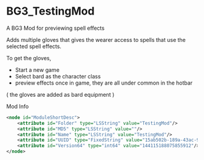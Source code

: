 # BG3_TestingMod
A BG3 Mod for previewing spell effects

Adds multiple gloves that gives the wearer access to spells that use the selected spell effects.

To get the gloves,
 - Start a new game
 - Select bard as the character class
 - preview effects once in game, they are all under common in the hotbar

( the gloves are added as bard equipment )


Mod Info 
```xml
<node id="ModuleShortDesc">
    <attribute id="Folder" type="LSString" value="TestingMod"/>
    <attribute id="MD5" type="LSString" value=""/>
    <attribute id="Name" type="LSString" value="TestingMod"/>
    <attribute id="UUID" type="FixedString" value="15ab502b-189a-43ac-9158-dde4a61f7c1d"/>
    <attribute id="Version64" type="int64" value="144115188075855912"/>
</node>
```
